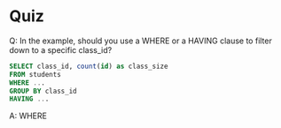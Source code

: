 # Quiz

Q: In the example, should you use a WHERE or a HAVING clause to filter down to a specific class_id?

```sql
SELECT class_id, count(id) as class_size
FROM students
WHERE ...
GROUP BY class_id
HAVING ...
```

A: WHERE
